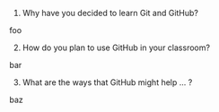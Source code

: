1. Why have you decided to learn Git and GitHub?

foo

2. How do you plan to use GitHub in your classroom?

bar

3. What are the ways that GitHub might help ... ?

baz

